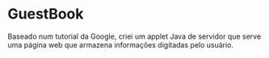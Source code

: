 GuestBook
=========

Baseado num tutorial da Google, criei um applet Java de servidor que serve uma página web que armazena informações digitadas pelo usuário.
